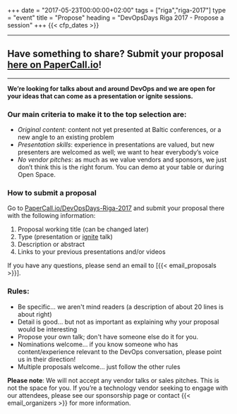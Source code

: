 +++
date = "2017-05-23T00:00:00+02:00"
tags = ["riga","riga-2017"]
type = "event"
title = "Propose"
heading = "DevOpsDays Riga 2017 - Propose a session"
+++
  {{< cfp_dates >}}

<hr>
<h2><strong>Have something to share? Submit your proposal <a href="https://www.papercall.io/devopsdays-riga-2017" target="_blank">here on PaperCall.io</a>!</strong></h2>
<hr>

<strong>We’re looking for talks about and around DevOps and we are open for your ideas that can come as a presentation or ignite sessions.</strong>

<h3>Our main criteria to make it to the top selection are:</h3>

- _Original content_: content not yet presented at Baltic conferences, or a new angle to an existing problem
- _Presentation skills_: experience in presentations are valued, but new presenters are welcomed as well; we want to hear everybody’s voice
- _No vendor pitches_: as much as we value vendors and sponsors, we just don’t think this is the right forum. You can demo at your table or during Open Space.

<h3>How to submit a proposal</h3> 

<p>Go to <a href="https://www.papercall.io/devopsdays-riga-2017" target="_blank">PaperCall.io/DevOpsDays-Riga-2017</a> and submit your proposal there with the following information: </p>
<ol>
	<li>Proposal working title (can be changed later)</li>
	<li>Type (presentation or <a href="http://www.ignitetalks.io/" target="_blank">ignite</a> talk)</li>
	<li>Description or abstract</li>
	<li>Links to your previous presentations and/or videos</li>
</ol>
<p>If you have any questions, please send an email to [{{< email_proposals >}}].</p>

<h3>Rules:</h3>
<ul>
	<li>Be specific... we aren't mind readers (a description of about 20 lines is about right)</li>
	<li>Detail is good... but not as important as explaining why your proposal would be interesting</li>
	<li>Propose your own talk; don't have someone else do it for you.</li>
	<li>Nominations welcome... if you know someone who has content/experience relevant to the DevOps conversation, please point us in their direction!</li>
	<li>Multiple proposals welcome... just follow the other rules</li>
</ul>

<strong>Please note</strong>: We will not accept any vendor talks or sales pitches. This is not the space for you. If you’re a technology vendor seeking to engage with our attendees, please see our sponsorship page or contact {{< email_organizers >}} for more information.